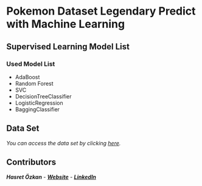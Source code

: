 # Pokemon Dataset Legendary Predict with Machine Learning

## Supervised Learning Model List

### Used Model List
- AdaBoost
- Random Forest
- SVC
- DecisionTreeClassifier
- LogisticRegression
- BaggingClassifier


## Data Set

*You can access the data set by clicking [here](https://www.kaggle.com/rounakbanik/pokemon).*

## Contributors
***Hasret Özkan*** - ***[Website](hasretozkan.me)*** - [***LinkedIn***](linkedin.com/in/hasretozkan)
